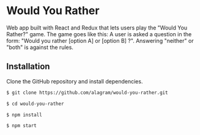 # Would You Rather
Web app built with React and Redux that lets users play the "Would You Rather?" game. The game goes like this: A user is asked a question in the form: "Would you rather [option A] or [option B] ?". Answering "neither" or "both" is against the rules.

## Installation
Clone the GitHub repository and install dependencies.
```bash
$ git clone https://github.com/alagram/would-you-rather.git

$ cd would-you-rather

$ npm install

$ npm start
```
